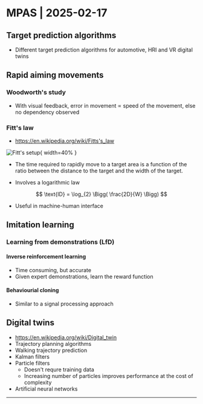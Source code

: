 # MPAS | 2025-02-17

## Target prediction algorithms

- Different target prediction algorithms for automotive, HRI and VR digital twins

## Rapid aiming movements

### Woodworth's study

- With visual feedback, error in movement $\propto$ speed of the movement, else no dependency observed

### Fitt's law

- <https://en.wikipedia.org/wiki/Fitts's_law>

![Fitt's setup](https://upload.wikimedia.org/wikipedia/commons/thumb/9/97/Fitts_Law.svg/1920px-Fitts_Law.svg.png){ width=40% }

- The time required to rapidly move to a target area is a function of the ratio between the distance to the target and the width of the target.

- Involves a logarithmic law

$$
\text{ID} = \log_{2} \Bigg( \frac{2D}{W} \Bigg)
$$

- Useful in machine-human interface

## Imitation learning

### Learning from demonstrations (LfD)

#### Inverse reinforcement learning

- Time consuming, but accurate
- Given expert demonstrations, learn the reward function

#### Behaviourial cloning

- Similar to a signal processing approach

## Digital twins

- <https://en.wikipedia.org/wiki/Digital_twin>
- Trajectory planning algorithms
- Walking trajectory prediction
- Kalman filters
- Particle filters
  - Doesn't requre training data
  - Increasing number of particles improves performance at the cost of complexity
- Artificial neural networks

---

